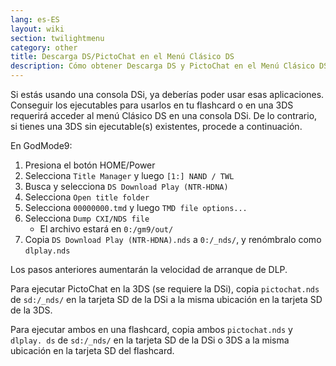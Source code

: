 ```yaml
---
lang: es-ES
layout: wiki
section: twilightmenu
category: other
title: Descarga DS/PictoChat en el Menú Clásico DS
description: Cómo obtener Descarga DS y PictoChat en el Menú Clásico DS de TWiLight Menu++
---
```


Si estás usando una consola DSi, ya deberías poder usar esas aplicaciones. Conseguir los ejecutables para usarlos en tu flashcard o en una 3DS requerirá acceder al menú Clásico DS en una consola DSi. De lo contrario, si tienes una 3DS sin ejecutable(s) existentes, procede a continuación.

En GodMode9:
1. Presiona el botón HOME/Power
1. Selecciona `Title Manager` y luego `[1:] NAND / TWL`
1. Busca y selecciona `DS Download Play (NTR-HDNA)`
1. Selecciona `Open title folder`
1. Selecciona `00000000.tmd` y luego `TMD file options...`
1. Selecciona `Dump CXI/NDS file`
    - El archivo estará en `0:/gm9/out/`
1. Copia `DS Download Play (NTR-HDNA).nds` a `0:/_nds/`, y renómbralo como `dlplay.nds`

Los pasos anteriores aumentarán la velocidad de arranque de DLP.

Para ejecutar PictoChat en la 3DS (se requiere la DSi), copia `pictochat.nds` de `sd:/_nds/` en la tarjeta SD de la DSi a la misma ubicación en la tarjeta SD de la 3DS.

Para ejecutar ambos en una flashcard, copia ambos `pictochat.nds` y `dlplay. ds` de `sd:/_nds/` en la tarjeta SD de la DSi o 3DS a la misma ubicación en la tarjeta SD del flashcard.

